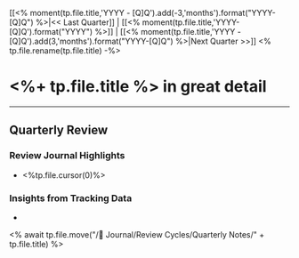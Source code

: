 [[<% moment(tp.file.title,'YYYY - [Q]Q').add(-3,'months').format("YYYY-[Q]Q") %>|<< Last Quarter]] | [[<% moment(tp.file.title,'YYYY-[Q]Q').format("YYYY") %>]] | [[<% moment(tp.file.title,'YYYY - [Q]Q').add(3,'months').format("YYYY-[Q]Q") %>|Next Quarter >>]] 
<% tp.file.rename(tp.file.title) -%>
# <%+ tp.file.title %> in great detail
--- 

## Quarterly Review
### Review Journal Highlights
- <%tp.file.cursor(0)%>

### Insights from Tracking Data
- 

<% await tp.file.move("/🌱 Journal/Review Cycles/Quarterly Notes/" + tp.file.title) %>